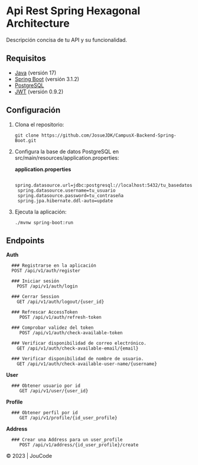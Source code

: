 # Api Rest Spring Hexagonal Architecture

Descripción concisa de tu API y su funcionalidad.

## Requisitos

- [Java](https://www.java.com/) (versión 17)
- [Spring Boot](https://spring.io/projects/spring-boot) (versión 3.1.2)
- [PostgreSQL](https://www.postgresql.org/)
- [JWT](#) (versión 0.9.2)

## Configuración

1. Clona el repositorio:

       git clone https://github.com/JosueJDK/CampusX-Backend-Spring-Boot.git

2. Configura la base de datos PostgreSQL en src/main/resources/application.properties:

   **application.properties**

        spring.datasource.url=jdbc:postgresql://localhost:5432/tu_basedatos
        spring.datasource.username=tu_usuario
        spring.datasource.password=tu_contraseña
        spring.jpa.hibernate.ddl-auto=update

3. Ejecuta la aplicación:

       ./mvnw spring-boot:run

## Endpoints
   **Auth**

      ### Registrarse en la aplicación
      POST /api/v1/auth/register

      ### Iniciar sesión
        POST /api/v1/auth/login

      ### Cerrar Session
        GET /api/v1/auth/logout/{user_id}

      ### Refrescar AccessToken
         POST /api/v1/auth/refresh-token

      ### Comprobar validez del token
         POST /api/v1/auth/check-available-token

      ### Verificar disponibilidad de correo electrónico.
        GET /api/v1/auth/check-available-email/{email}

      ### Verificar disponibilidad de nombre de usuario.
        GET /api/v1/auth/check-available-user-name/{username}

   **User**

      ### Obtener usuario por id
         GET /api/v1/user/{user_id}

   **Profile**

      ### Obtener perfil por id
         GET /api/v1/profile/{id_user_profile}
   
   **Address**

      ### Crear una Address para un user_profile
         POST /api/v1/address/{id_user_profile}/create

© 2023 | JouCode
